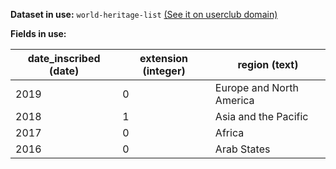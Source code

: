 **Dataset in use:** `world-heritage-list` [(See it on userclub domain)](https://userclub.opendatasoft.com/explore/dataset/world-heritage-list/table/)

**Fields in use:** 

| date_inscribed (date) | extension (integer)| region (text) |
|---|---|---|
|2019|0|Europe and North America|
|2018|1|Asia and the Pacific|
|2017|0|Africa|
|2016|0|Arab States|